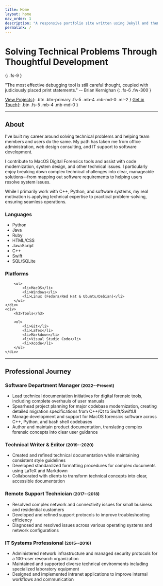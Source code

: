 ```yaml
---
title: Home
layout: home
nav_order: 1
description: "A responsive portfolio site written using Jekyll and themed with Just the Docs"
permalink: /
---
```


# Solving Technical Problems Through Thoughtful Development
{: .fs-9 }

"The most effective debugging tool is still careful thought, coupled with judiciously placed print statements." -- Brian Kernighan
{: .fs-6 .fw-300 }

[View Projects](#projects){: .btn .btn-primary .fs-5 .mb-4 .mb-md-0 .mr-2 }
[Get in Touch](#contact){: .btn .fs-5 .mb-4 .mb-md-0 }

---

## About

I've built my career around solving technical problems and helping team members and users do the same. My path has taken me from office administration, web design consulting, and IT support to software development.

I contribute to MacOS Digital Forensics tools and assist with code modernization, system design, and other technical issues. I particularly enjoy breaking down complex technical challenges into clear, manageable solutions--from mapping out software requirements to helping users resolve system issues.

While I primarily work with C++, Python, and software systems, my real motivation is applying technical expertise to practical problem-solving, ensuring seamless operations.

<div class="skills-grid">
    <div>
        <h3>Languages</h3>
        <ul>
            <li>Python</li>
            <li>Java</li>
            <li>Ruby</li>
            <li>HTML/CSS</li>
            <li>JavaScript</li>
            <li>C++</li>
            <li>Swift</li>
            <li>SQL/SQLite</li>
        </ul>
    </div>
    <div>
        <h3>Platforms</h3>

        <ul>
            <li>MacOS</li>
            <li>Windows</li>
            <li>Linux (Fedora/Red Hat & Ubuntu/Debian)</li>
        </ul>
    </div>
    <div>
        <h3>Tools</h3>

        <ul>
            <li>Git</li>
            <li>LaTex</li>
            <li>Markdown</li>
            <li>Visual Studio Code</li>
            <li>Xcode</li>
        </ul>
    </div>
</div>

---

## Professional Journey

### Software Department Manager <small class="text-muted">(2022--Present)</small>

- Lead technical documentation initiatives for digital forensic tools, including complete overhauls of user manuals
- Spearhead project planning for major codebase modernization, creating detailed migration specifications from C++/Qt to Swift/SwiftUI
- Manage development and support for MacOS forensics software across C++, Python, and bash shell codebases
- Author and maintain product documentation, translating complex forensic concepts into clear user guidance

### Technical Writer & Editor <small class="text-muted">(2019--2020)</small>

- Created and refined technical documentation while maintaining consistent style guidelines
- Developed standardized formatting procedures for complex documents using LaTeX and Markdown
- Collaborated with clients to transform technical concepts into clear, accessible documentation

### Remote Support Technician <small class="text-muted">(2017--2018)</small>

- Resolved complex network and connectivity issues for small business and residential customers
- Developed and refined support protocols to improve troubleshooting efficiency
- Diagnosed and resolved issues across various operating systems and network configurations

### IT Systems Professional <small class="text-muted">(2015--2016)</small>

- Administered network infrastructure and managed security protocols for a 100-user research organization
- Maintained and supported diverse technical environments including specialized laboratory equipment
- Designed and implemented intranet applications to improve internal workflows and communication
